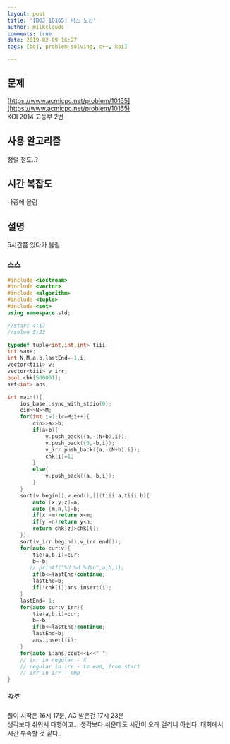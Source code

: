 ```yaml
---
layout: post
title: '[BOJ 10165] 버스 노선'
author: milkclouds
comments: true
date: 2019-02-09 16:27
tags: [boj, problem-solving, c++, koi]

---
```


## 문제
[https://www.acmicpc.net/problem/10165](https://www.acmicpc.net/problem/10165)  
KOI 2014 고등부 2번


## 사용 알고리즘  
정렬 정도..?


## 시간 복잡도  
나중에 올림  


## 설명  
5시간쯤 있다가 올림


### 소스  

```c++
#include <iostream>
#include <vector>
#include <algorithm>
#include <tuple>
#include <set>
using namespace std;

//start 4:17
//solve 5:23

typedef tuple<int,int,int> tiii;
int save;
int N,M,a,b,lastEnd=-1,i;
vector<tiii> v;
vector<tiii> v_irr;
bool chk[500001];
set<int> ans;

int main(){
    ios_base::sync_with_stdio(0);
	cin>>N>>M;
	for(int i=1;i<=M;i++){
		cin>>a>>b;
		if(a>b){
		    v.push_back({a,-(N+b),i});
		    v.push_back({0,-b,i});
		    v_irr.push_back({a,-(N+b),i});
		    chk[i]=1;
		}
		else{
		    v.push_back({a,-b,i});
		}
	}
	sort(v.begin(),v.end(),[](tiii a,tiii b){
	    auto [x,y,z]=a;
	    auto [m,n,l]=b;
	    if(x!=m)return x<m;
	    if(y!=n)return y<n;
	    return chk[z]>chk[l];
	});
	sort(v_irr.begin(),v_irr.end());
	for(auto cur:v){
	    tie(a,b,i)=cur;
	    b=-b;
	   // printf("%d %d %d\n",a,b,i);
	    if(b<=lastEnd)continue;
	    lastEnd=b;
	    if(!chk[i])ans.insert(i);
	}
	lastEnd=-1;
	for(auto cur:v_irr){
	    tie(a,b,i)=cur;
	    b=-b;
	    if(b<=lastEnd)continue;
	    lastEnd=b;
	    ans.insert(i);
	}
	for(auto i:ans)cout<<i<<" ";
	// irr in regular - X
	// regular in irr - to end, from start
	// irr in irr - cmp
}
```



##### 각주  
풀이 시작은 16시 17분, AC 받은건 17시 23분  
생각보다 쉬워서 다행이고... 생각보다 쉬운데도 시간이 오래 걸리니 아쉽다.  대회에서 시간 부족할 것 같다..